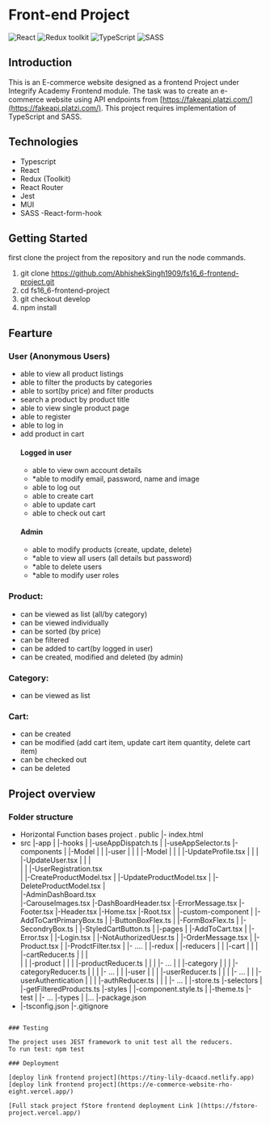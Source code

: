 # Front-end Project

![React](https://img.shields.io/badge/React-v.18-blue)
![Redux toolkit](https://img.shields.io/badge/RTK-v.1-purple)
![TypeScript](https://img.shields.io/badge/TypeScript-v.4-green)
![SASS](https://img.shields.io/badge/SASS-v.1-hotpink)

## Introduction

This is an E-commerce website designed as a frontend Project under Integrify Academy Frontend module. The task was to create an e-commerce website using API endpoints from [https://fakeapi.platzi.com/](https://fakeapi.platzi.com/).
This project requires implementation of TypeScript and SASS.

## Technologies

- Typescript
- React
- Redux (Toolkit)
- React Router
- Jest
- MUI
- SASS
  -React-form-hook

## Getting Started

first clone the project from the repository and run the node commands.

1. git clone https://github.com/AbhishekSingh1909/fs16_6-frontend-project.git
2. cd fs16_6-frontend-project
3. git checkout develop
4. npm install

## Fearture

### User (Anonymous Users)

- able to view all product listings
- able to filter the products by categories
- able to sort(by price) and filter products
- search a product by product title
- able to view single product page
- able to register
- able to log in
- add product in cart
  #### Logged in user
  - able to view own account details
  - \*able to modify email, password, name and image
  - able to log out
  - able to create cart
  - able to update cart
  - able to check out cart
  #### Admin
  - able to modify products (create, update, delete)
  - \*able to view all users (all details but password)
  - \*able to delete users
  - \*able to modify user roles

### Product:

- can be viewed as list (all/by category)
- can be viewed individually
- can be sorted (by price)
- can be filtered
- can be added to cart(by logged in user)
- can be created, modified and deleted (by admin)

### Category:

- can be viewed as list

### Cart:

- can be created
- can be modified (add cart item, update cart item quantity, delete cart item)
- can be checked out
- can be deleted

## Project overview

### Folder structure

- Horizontal Function bases project
  .
  public
  |- index.html
- src
  |-app
  | |-hooks
  | |-useAppDispatch.ts
  | |-useAppSelector.ts
  |-components
  | |-Model
  | | |-user
  | | | |-Model
  | | | |-UpdateProfile.tsx
  | | | |-UpdateUser.tsx
  | | |  
   | | |-UserRegistration.tsx  
   | |-CreateProductModel.tsx
  | |-UpdateProductModel.tsx
  | |-DeleteProductModel.tsx
  |  
   |-AdminDashBoard.tsx  
   |-CarouseImages.tsx
  |-DashBoardHeader.tsx
  |-ErrorMessage.tsx
  |-Footer.tsx
  |-Header.tsx
  |-Home.tsx
  |-Root.tsx
  |
  |-custom-component
  | |-AddToCartPrimaryBox.ts
  | |-ButtonBoxFlex.ts
  | |-FormBoxFlex.ts
  | |-SecondryBox.ts
  | |-StyledCartButton.ts
  |
  |-pages
  | |-AddToCart.tsx
  | |-Error.tsx
  | |-Login.tsx
  | |-NotAuthorizedUesr.ts
  | |-OrderMessage.tsx
  | |-Product.tsx
  | |-ProdctFilter.tsx
  | |- ....
  |
  |-redux
  | |-reducers
  | | |-cart
  | | | |-cartReducer.ts
  | | |  
   | | |-product
  | | | |-productReducer.ts
  | | | |- ...
  | | |-category
  | | | |-categoryReducer.ts
  | | | |- ...
  | | |-user
  | | | |-userReducer.ts
  | | | |- ...
  | | |-userAuthentication
  | | | |-authReducer.ts
  | | | |- ...
  | |-store.ts
  |-selectors
  | |-getFilteredProducts.ts
  |-styles
  | |-component.style.ts
  | |-theme.ts
  |-test
  | |- ...
  |-types
  | |...
  |-package.json
- |-tsconfig.json
  |-.gitignore

```

### Testing

The project uses JEST framework to unit test all the reducers.
To run test: npm test

### Deployment

[deploy link frontend project](https://tiny-lily-dcaacd.netlify.app)
[deploy link frontend project](https://e-commerce-website-rho-eight.vercel.app/)

[Full stack project fStore frontend deployment Link ](https://fstore-project.vercel.app/)
```
